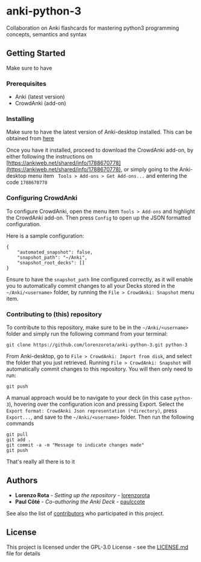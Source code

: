 # anki-python-3

Collaboration on Anki flashcards for mastering python3 programming concepts, semantics and syntax

## Getting Started

Make sure to have 

### Prerequisites

* Anki (latest version)
* CrowdAnki (add-on)


### Installing

Make sure to have the latest version of Anki-desktop installed. This can be obtained from [here](https://apps.ankiweb.net/)

Once you have it installed, proceed to download the CrowdAnki add-on, by either following the instructions on [https://ankiweb.net/shared/info/1788670778](https://ankiweb.net/shared/info/1788670778), or simply going to the Anki-desktop menu item ``` Tools > Add-ons > Get Add-ons...``` and entering the code ``` 1788670778 ```


### Configuring CrowdAnki

To configure CrowdAnki, open the menu item ``` Tools > Add-ons ``` and highlight the CrowdAnki add-on. Then press ``` Config ``` to open up the JSON formatted configuration.

Here is a sample configuration:

```
{
    "automated_snapshot": false,
    "snapshot_path": "~/Anki",
    "snapshot_root_decks": []
}
```

Ensure to have the ``` snapshot_path ``` line configured correctly, as it will enable you to automatically commit changes to all your Decks stored in the ``` ~/Anki/<username> ``` folder, by running the ``` File > CrowdAnki: Snapshot ``` menu item. 

### Contributing to (this) repository

To contribute to this repository, make sure to be in the ``` ~/Anki/<username> ``` folder and simply run the following command from your terminal:

```
git clone https://github.com/lorenzorota/anki-python-3.git python-3
```

From Anki-desktop, go to ``` File > CrowdAnki: Import from disk ```, and select the folder that you just retrieved.
Running ``` File > CrowdAnki: Snapshot ``` will automatically commit changes to this repository. You will then only need to run:

```
git push
```

A manual approach would be to navigate to your deck (in this case ``` python-3 ```), hovering over the configuration icon and pressing Export. Select the ``` Export format: CrowdAnki Json representation (*directory) ```, press ``` Export... ```, and save to the ``` ~/Anki/<username> ``` folder. Then run the following commands

```
git pull
git add .
git commit -a -m "Message to indicate changes made"
git push
```

That's really all there is to it

## Authors

* **Lorenzo Rota** - *Setting up the repository* - [lorenzorota](https://github.com/lorenzorota)
* **Paul Côté** - *Co-authoring the Anki Deck* - [paulccote](https://github.com/paulccote)

See also the list of [contributors](https://github.com/your/project/contributors) who participated in this project.

## License

This project is licensed under the GPL-3.0 License - see the [LICENSE.md](LICENSE.md) file for details
